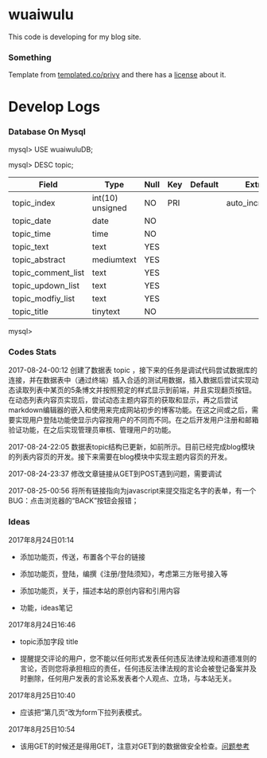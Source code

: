 # wuaiwulu

This code is developing for my blog site.

### Something
Template from [templated.co/privy](https://templated.co/privy) and there has a [license](https://github.com/ZhuBrocadeSoar/wuaiwulu/blob/master/LicenseOfTemplated.txt) about it.

# Develop Logs

### Database On Mysql

mysql\> USE wuaiwuluDB;

mysql\> DESC topic;

| Field					| Type				| Null	| Key	| Default	| Extra				|	
|-----------------------|-------------------|-------|-------|-----------|-------------------|
| topic\_index			| int(10) unsigned	| NO	| PRI	|			| auto\_increment	|	
| topic\_date			| date				| NO	|		|			|					|	
| topic\_time			| time				| NO	|		|			|					| 	
| topic\_text			| text				| YES	|		|			|					|	
| topic\_abstract		| mediumtext		| YES	|		|			|					|	
| topic\_comment\_list	| text				| YES	|		|			|					|	
| topic\_updown\_list	| text				| YES	|		|			|					|	
| topic\_modfiy\_list	| text				| YES	|		|			|					|	
| topic\_title	        | tinytext          | NO    |       |           |                   |
			
mysql\> 
		
### Codes Stats
	
2017-08-24-00:12 创建了数据表 topic ，接下来的任务是调试代码尝试数据库的连接，并在数据表中（通过终端）插入合适的测试用数据，插入数据后尝试实现动态读取列表中某页的5条博文并按照预定的样式显示到前端，并且实现翻页按钮。在动态列表内容页实现后，尝试动态主题内容页的获取和显示，再之后尝试markdown编辑器的嵌入和使用来完成网站初步的博客功能。在这之间或之后，需要实现用户登陆功能使显示内容按用户的不同而不同。在之后开发用户注册和邮箱验证功能，在之后实现管理员审核、管理用户的功能。

2017-08-24-22:05 数据表topic结构已更新，如前所示。目前已经完成blog模块的列表内容页的开发。接下来需要在blog模块中实现主题内容页的开发。

2017-08-24-23:37 修改文章链接从GET到POST遇到问题，需要调试

2017-08-25-00:56 将所有链接指向为javascript来提交指定名字的表单，有一个BUG：点击浏览器的“BACK”按钮会报错；

### Ideas

2017年8月24日01:14 

* 添加功能页，传送，布置各个平台的链接

* 添加功能页，登陆，编撰《注册/登陆须知》，考虑第三方账号接入等

* 添加功能页，关于，描述本站的原创内容和引用内容

* 功能，ideas笔记

2017年8月24日16:46

* topic添加字段 title

* 提醒提交评论的用户，您不能以任何形式发表任何违反法律法规和道德准则的言论，否则您将承担相应的责任，任何违反法律法规的言论会被登记备案并及时删除，任何用户发表的言论系发表者个人观点、立场，与本站无关。

2017年8月25日10:40

* 应该把“第几页”改为form下拉列表模式。

2017年8月25日10:54

* 该用GET的时候还是得用GET，注意对GET到的数据做安全检查。[问题参考](https://stackoverflow.com/questions/6833914/how-to-prevent-the-confirm-form-resubmission-dialog)
